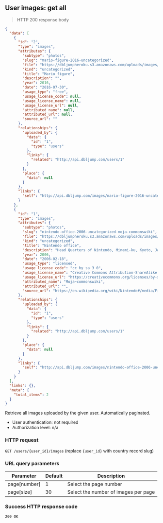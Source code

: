 ## User images: get all

> HTTP 200 response body

```JSON
{
  "data": [
    {
      "id": "2",
      "type": "images",
      "attributes": {
        "subtype": "photos",
        "slug": "mario-figure-2016-uncategorized",
        "file": "https://dbljumpheroku.s3.amazonaws.com/uploads/images/2/mario-figure.jpg",
        "kind": "uncategorized",
        "title": "Mario figure",
        "description": "",
        "year": 2016,
        "date": "2016-07-30",
        "usage_type": "free",
        "usage_license_code": null,
        "usage_license_name": null,
        "usage_license_url": null,
        "attributed_name": null,
        "attributed_url": null,
        "source_url": ""
      },
      "relationships": {
        "uploaded_by": {
          "data": {
            "id": "1",
            "type": "users"
          },
          "links": {
            "related": "http://api.dbljump.com/users/1"
          }
        },
        "place": {
          "data": null
        }
      },
      "links": {
        "self": "http://api.dbljump.com/images/mario-figure-2016-uncategorized"
      }
    },
    {
      "id": "1",
      "type": "images",
      "attributes": {
        "subtype": "photos",
        "slug": "nintendo-office-2006-uncategorized-moja-commonswiki",
        "file": "https://dbljumpheroku.s3.amazonaws.com/uploads/images/1/nintendo-hq-kyoto-2006.jpg",
        "kind": "uncategorized",
        "title": "Nintendo office",
        "description": "Head Quarters of Nintendo, Minami-ku, Kyoto, Japan. The picture was taken by the poster in February, 2006.",
        "year": 2006,
        "date": "2006-02-18",
        "usage_type": "licensed",
        "usage_license_code": "cc_by_sa_3_0",
        "usage_license_name": "Creative Commons Attribution-ShareAlike 3.0",
        "usage_license_url": "https://creativecommons.org/licenses/by-sa/3.0",
        "attributed_name": "Moja~commonswiki",
        "attributed_url": "",
        "source_url": "https://en.wikipedia.org/wiki/Nintendo#/media/File:Nintendo_office.jpg"
      },
      "relationships": {
        "uploaded_by": {
          "data": {
            "id": "1",
            "type": "users"
          },
          "links": {
            "related": "http://api.dbljump.com/users/1"
          }
        },
        "place": {
          "data": null
        }
      },
      "links": {
        "self": "http://api.dbljump.com/images/nintendo-office-2006-uncategorized-moja-commonswiki"
      }
    }
  ],
  "links": {},
  "meta": {
    "total_items": 2
  }
}
```

Retrieve all images uploaded by the given user. Automatically paginated.

* User authentication: not required
* Authorization level: n/a

### HTTP request

`GET /users/{user_id}/images` (replace `{user_id}` with country record slug)

### URL query parameters

Parameter | Default | Description
--------- | ------- | -----------
page[number] | 1 | Select the page number
page[size] | 30 | Select the number of images per page

### Success HTTP response code

`200 OK`
